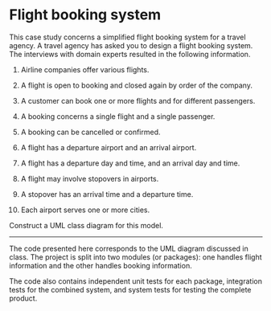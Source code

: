 # Flight booking system

This case study concerns a simplified flight booking system for a travel
agency. A travel agency has asked you to design a flight booking system.
The interviews with domain experts resulted in the following
information.

1. Airline companies offer various flights.

2. A flight is open to booking and closed again by order of the company.

3. A customer can book one or more flights and for different passengers.

4. A booking concerns a single flight and a single passenger.

5. A booking can be cancelled or confirmed.

6. A flight has a departure airport and an arrival airport.

7. A flight has a departure day and time, and an arrival day and time.

8. A flight may involve stopovers in airports.

9. A stopover has an arrival time and a departure time.

10. Each airport serves one or more cities.

Construct a UML class diagram for this model.

* * *

The code presented here corresponds to the UML diagram discussed in class. The
project is split into two modules (or packages): one handles flight information
and the other handles booking information. 

The code also contains independent unit tests for each package, integration
tests for the combined system, and system tests for testing the complete
product.
